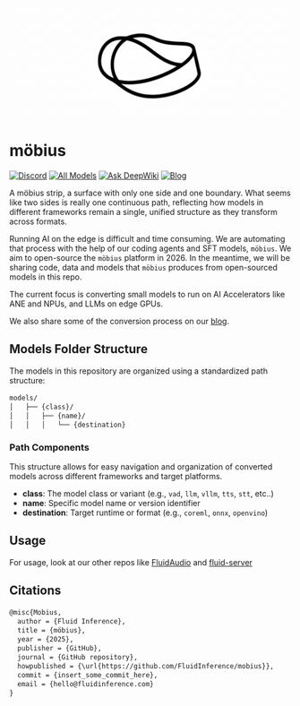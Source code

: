 ![banner.png](banner.png)

# möbius

[![Discord](https://img.shields.io/badge/Discord-Join%20Chat-7289da.svg)](https://discord.gg/WNsvaCtmDe)
[![All Models](https://img.shields.io/badge/%F0%9F%A4%97%20Hugging%20Face-Model-blue)](https://huggingface.co/FluidInference)
[![Ask DeepWiki](https://deepwiki.com/badge.svg)](https://deepwiki.com/FluidInference/mobius)
[![Blog](https://img.shields.io/badge/Blog-Read%20More-blue)](https://inference.plus/)

A möbius strip, a surface with only one side and one boundary. What seems like two sides is really one continuous path, reflecting how models in different frameworks remain a single, unified structure as they transform across formats.

Running AI on the edge is difficult and time consuming. We are automating that process with the help of our coding agents and SFT models, `möbius`. We aim to open-source the `möbius` platform in 2026. In the meantime, we will be sharing code, data and models that `möbius` produces from open-sourced models in this repo.

The current focus is converting small models to run on AI Accelerators like ANE and NPUs, and LLMs on edge GPUs. 

We also share some of the conversion process on our [blog](https://inference.plus/).

## Models Folder Structure

The models in this repository are organized using a standardized path structure:

```
models/
│   ├── {class}/
│   │   ├── {name}/
│   │   │   └── {destination}
```

### Path Components

This structure allows for easy navigation and organization of converted models across different frameworks and target platforms.

- **class**: The model class or variant (e.g., `vad`, `llm`, `vllm`, `tts`, `stt`, etc..)
- **name**: Specific model name or version identifier
- **destination**: Target runtime or format (e.g., `coreml`, `onnx`, `openvino`)


## Usage

For usage, look at our other repos like [FluidAudio](https://github.com/FluidInference/FluidAudio) and [fluid-server](https://github.com/FluidInference/fluid-server)

## Citations

```code
@misc{Mobius,
  author = {Fluid Inference},
  title = {möbius},
  year = {2025},
  publisher = {GitHub},
  journal = {GitHub repository},
  howpublished = {\url{https://github.com/FluidInference/mobius}},
  commit = {insert_some_commit_here},
  email = {hello@fluidinference.com}
}
```
